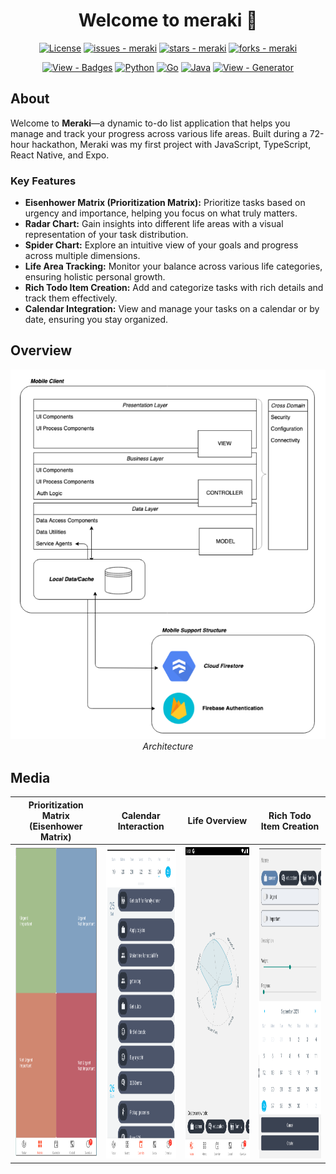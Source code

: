 
<h1 align="center">Welcome to meraki 👋</h1>
<p align="center">
 <a href="#license">
	<img src="https://img.shields.io/badge/License-MIT-blue?style=for-the-badge" alt="License"></a>
<a href="https://github.com/txmxthy/meraki/issues">
	<img src="https://img.shields.io/github/issues/txmxthy/meraki?style=for-the-badge" alt="issues - meraki"></a>
<a href="https://github.com/txmxthy/meraki">
	<img src="https://img.shields.io/github/stars/txmxthy/meraki?style=for-the-badge" alt="stars - meraki"></a>
<a href="https://github.com/txmxthy/meraki">
	<img src="https://img.shields.io/github/forks/txmxthy/meraki?style=for-the-badge" alt="forks - meraki"></a>
</p>




<p align="center">
  <a href="https://github.com/Ileriayo/markdown-badges">
		<img src="https://img.shields.io/badge/View-Badges-blue?style=for-the-badge" alt="View - Badges"></a>
	<a href="https://www.python.org/">
		<img src="https://img.shields.io/badge/python-%2314354C.svg?style=for-the-badge&logo=python&logoColor=white" alt="Python"></a>
	<a href="https://golang.org">
		<img src="https://img.shields.io/badge/go-%2300ADD8.svg?style=for-the-badge&logo=go&logoColor=white" alt="Go"></a>
	<a href="https://java.com">
		<img src="https://img.shields.io/badge/java-%23ED8B00.svg?style=for-the-badge&logo=java&logoColor=white" alt="Java"></a>
	<a href="https://michaelcurrin.github.io/badge-generator/#/generic">
		<img src="https://img.shields.io/badge/View-Generator-blue?style=for-the-badge" alt="View - Generator"></a>
</p>


## About

Welcome to **Meraki**—a dynamic to-do list application that helps you manage and track your progress across various life areas. Built during a 72-hour hackathon, Meraki was my first project with JavaScript, TypeScript, React Native, and Expo.

### Key Features

- **Eisenhower Matrix (Prioritization Matrix):** Prioritize tasks based on urgency and importance, helping you focus on what truly matters.
- **Radar Chart:** Gain insights into different life areas with a visual representation of your task distribution.
- **Spider Chart:** Explore an intuitive view of your goals and progress across multiple dimensions.
- **Life Area Tracking:** Monitor your balance across various life categories, ensuring holistic personal growth.
- **Rich Todo Item Creation:** Add and categorize tasks with rich details and track them effectively.
- **Calendar Integration:** View and manage your tasks on a calendar or by date, ensuring you stay organized.

## Overview


<p align="center">
  <img src="https://github.com/txmxthy/meraki/blob/master/assets/images%20(4).png" alt="Architecture" width="600"/>
  <br><i>Architecture</i>
</p>

## Media
Prioritization Matrix (Eisenhower Matrix) | Calendar Interaction | Life Overview | Rich Todo Item Creation
:-------------------------:|:-------------------------:|:-------------------------:|:-------------------------:
<img src="https://github.com/txmxthy/meraki/blob/master/assets/images%20(1).png" height="500" style="max-height: 500px; width: auto;"/> | <img src="https://github.com/txmxthy/meraki/blob/master/assets/images%20(2).png" height="500" style="max-height: 500px; width: auto;"/> | <img src="https://github.com/txmxthy/meraki/blob/master/assets/images%20(5).png" height="500" style="max-height: 500px; width: auto;"/> | <img src="https://github.com/txmxthy/meraki/blob/master/assets/images%20(3).png" height="500" style="max-height: 500px; width: auto;"/>


  
